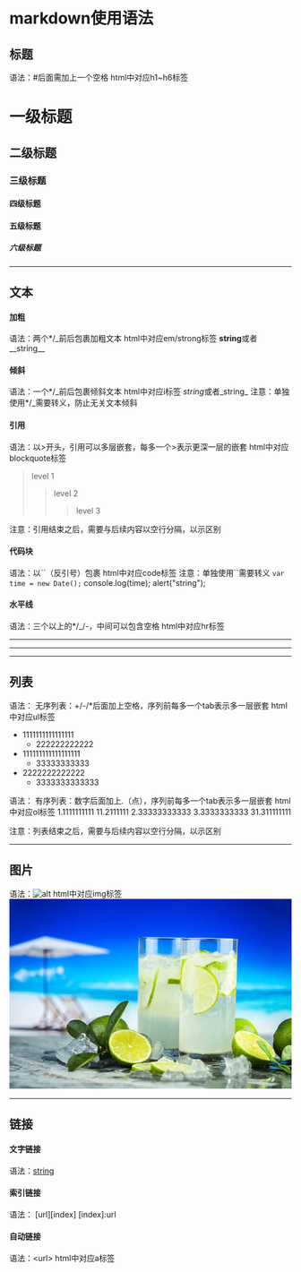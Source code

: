# markdown使用语法

## 标题
语法：#后面需加上一个空格
html中对应h1~h6标签
# 一级标题
## 二级标题
### 三级标题
#### 四级标题
#### 五级标题
##### 六级标题
___
## 文本
#### 加粗
语法：两个\*/\_前后包裹加粗文本
html中对应em/strong标签
**string**或者__string__
#### 倾斜
语法：一个\*/\_前后包裹倾斜文本
html中对应i标签
*string*或者_string_
注意：单独使用\*/\_需要转义，防止无关文本倾斜

#### 引用
语法：以>开头，引用可以多层嵌套，每多一个>表示更深一层的嵌套
html中对应blockquote标签
>level 1
>>level 2
>>
>>>level 3

注意：引用结束之后，需要与后续内容以空行分隔，以示区别
#### 代码块
语法：以\`\`（反引号）包裹
html中对应code标签
注意：单独使用\`\`需要转义
`var time = new Date();`
	console.log(time);
	alert("string");

#### 水平线
语法：三个以上的\*/\_/-，中间可以包含空格
html中对应hr标签
***
---
___
##  列表
语法：
无序列表：+/-/\*后面加上空格，序列前每多一个tab表示多一层嵌套
html中对应ul标签

- 1111111111111111
	- 222222222222
- 111111111111111111
	- 33333333333
- 2222222222222
	- 3333333333333

语法：
有序列表：数字后面加上.（点），序列前每多一个tab表示多一层嵌套
html中对应ol标签
1.1111111111
	11.2111111
2.33333333333
3.3333333333
	31.311111111

注意：列表结束之后，需要与后续内容以空行分隔，以示区别
___
## 图片
语法：![alt](url)
html中对应img标签
![this is a picture](./images/image.jpg)
___
## 链接
#### 文字链接
语法：[string](url)
#### 索引链接
语法：
[url][index]
[index]:url
#### 自动链接
语法：\<url\>
html中对应a标签